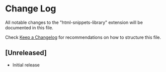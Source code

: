 # Change Log

All notable changes to the "html-snippets-library" extension will be documented in this file.

Check [Keep a Changelog](http://keepachangelog.com/) for recommendations on how to structure this file.

## [Unreleased]

- Initial release
